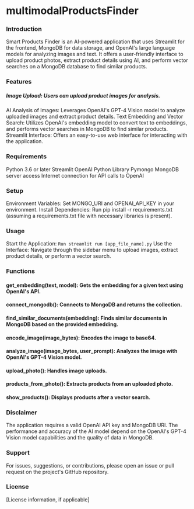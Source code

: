 # multimodalProductsFinder
### Introduction
Smart Products Finder is an AI-powered application that uses Streamlit for the frontend, MongoDB for data storage, and OpenAI's large language models for analyzing images and text. It offers a user-friendly interface to upload product photos, extract product details using AI, and perform vector searches on a MongoDB database to find similar products.

### Features
##### Image Upload: Users can upload product images for analysis.
AI Analysis of Images: Leverages OpenAI's GPT-4 Vision model to analyze uploaded images and extract product details.
Text Embedding and Vector Search: Utilizes OpenAI's embedding model to convert text to embeddings, and performs vector searches in MongoDB to find similar products.
Streamlit Interface: Offers an easy-to-use web interface for interacting with the application.
### Requirements
Python 3.6 or later
Streamlit
OpenAI Python Library
Pymongo
MongoDB server access
Internet connection for API calls to OpenAI
### Setup
Environment Variables: Set MONGO_URI and OPENAI_API_KEY in your environment.
Install Dependencies: Run pip install -r requirements.txt (assuming a requirements.txt file with necessary libraries is present).
### Usage
Start the Application: 
```Run streamlit run [app_file_name].py```
Use the Interface: Navigate through the sidebar menu to upload images, extract product details, or perform a vector search.
### Functions
#### get_embedding(text, model): Gets the embedding for a given text using OpenAI's API.
#### connect_mongodb(): Connects to MongoDB and returns the collection.
#### find_similar_documents(embedding): Finds similar documents in MongoDB based on the provided embedding.
#### encode_image(image_bytes): Encodes the image to base64.
#### analyze_image(image_bytes, user_prompt): Analyzes the image with OpenAI's GPT-4 Vision model.
#### upload_photo(): Handles image uploads.
#### products_from_photo(): Extracts products from an uploaded photo.
#### show_products(): Displays products after a vector search.
### Disclaimer
The application requires a valid OpenAI API key and MongoDB URI.
The performance and accuracy of the AI model depend on the OpenAI's GPT-4 Vision model capabilities and the quality of data in MongoDB.
### Support
For issues, suggestions, or contributions, please open an issue or pull request on the project's GitHub repository.

### License
[License information, if applicable]
